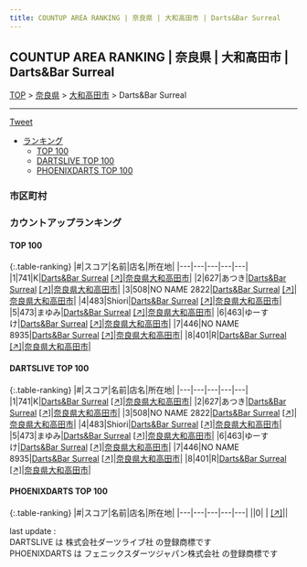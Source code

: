```yaml
---
title: COUNTUP AREA RANKING | 奈良県 | 大和高田市 | Darts&Bar Surreal
---
```

## COUNTUP AREA RANKING | 奈良県 | 大和高田市 | Darts&Bar Surreal

[TOP](/darts/rank/) > [奈良県](/darts/rank/奈良県/) > [大和高田市](/darts/rank/奈良県/大和高田市/) > Darts&Bar Surreal

___

<a href="https://twitter.com/share?ref_src=twsrc%5Etfw" data-text="COUNTUP AREA RANKING | 奈良県大和高田市Darts&Bar Surreal" class="twitter-share-button" data-hashtags="DARTSLIVE,PHOENIXDARTS,darts,ダーツ" data-show-count="false">Tweet</a>

* [ランキング](#カウントアップランキング)
    * [TOP 100](#top-100)
    * [DARTSLIVE TOP 100](#dartslive-top-100)
    * [PHOENIXDARTS TOP 100](#phoenixdarts-top-100)

### 市区町村

<ul>

</ul>

### カウントアップランキング

#### TOP 100



{:.table-ranking}
|#|スコア|名前|店名|所在地|
|---|---|---|---|---|
|1|741|<span class="rank-name-dl">K</span>|<a href="/darts/rank/shops/2b2b466bdd0726a10d9b047a20a7ba1e.html">Darts&Bar Surreal</a> <a href="https://search.dartslive.com/jp/shop/2b2b466bdd0726a10d9b047a20a7ba1e">[↗]</a>|<a href="/darts/rank/奈良県/大和高田市">奈良県大和高田市</a>|
|2|627|<span class="rank-name-dl">あつき</span>|<a href="/darts/rank/shops/2b2b466bdd0726a10d9b047a20a7ba1e.html">Darts&Bar Surreal</a> <a href="https://search.dartslive.com/jp/shop/2b2b466bdd0726a10d9b047a20a7ba1e">[↗]</a>|<a href="/darts/rank/奈良県/大和高田市">奈良県大和高田市</a>|
|3|508|<span class="rank-name-dl">NO NAME 2822</span>|<a href="/darts/rank/shops/2b2b466bdd0726a10d9b047a20a7ba1e.html">Darts&Bar Surreal</a> <a href="https://search.dartslive.com/jp/shop/2b2b466bdd0726a10d9b047a20a7ba1e">[↗]</a>|<a href="/darts/rank/奈良県/大和高田市">奈良県大和高田市</a>|
|4|483|<span class="rank-name-dl">Shiori</span>|<a href="/darts/rank/shops/2b2b466bdd0726a10d9b047a20a7ba1e.html">Darts&Bar Surreal</a> <a href="https://search.dartslive.com/jp/shop/2b2b466bdd0726a10d9b047a20a7ba1e">[↗]</a>|<a href="/darts/rank/奈良県/大和高田市">奈良県大和高田市</a>|
|5|473|<span class="rank-name-dl">まゆみ</span>|<a href="/darts/rank/shops/2b2b466bdd0726a10d9b047a20a7ba1e.html">Darts&Bar Surreal</a> <a href="https://search.dartslive.com/jp/shop/2b2b466bdd0726a10d9b047a20a7ba1e">[↗]</a>|<a href="/darts/rank/奈良県/大和高田市">奈良県大和高田市</a>|
|6|463|<span class="rank-name-dl">ゆーすけ</span>|<a href="/darts/rank/shops/2b2b466bdd0726a10d9b047a20a7ba1e.html">Darts&Bar Surreal</a> <a href="https://search.dartslive.com/jp/shop/2b2b466bdd0726a10d9b047a20a7ba1e">[↗]</a>|<a href="/darts/rank/奈良県/大和高田市">奈良県大和高田市</a>|
|7|446|<span class="rank-name-dl">NO NAME 8935</span>|<a href="/darts/rank/shops/2b2b466bdd0726a10d9b047a20a7ba1e.html">Darts&Bar Surreal</a> <a href="https://search.dartslive.com/jp/shop/2b2b466bdd0726a10d9b047a20a7ba1e">[↗]</a>|<a href="/darts/rank/奈良県/大和高田市">奈良県大和高田市</a>|
|8|401|<span class="rank-name-dl">R</span>|<a href="/darts/rank/shops/2b2b466bdd0726a10d9b047a20a7ba1e.html">Darts&Bar Surreal</a> <a href="https://search.dartslive.com/jp/shop/2b2b466bdd0726a10d9b047a20a7ba1e">[↗]</a>|<a href="/darts/rank/奈良県/大和高田市">奈良県大和高田市</a>|


#### DARTSLIVE TOP 100



{:.table-ranking}
|#|スコア|名前|店名|所在地|
|---|---|---|---|---|
|1|741|<span class="rank-name-dl">K</span>|<a href="/darts/rank/shops/2b2b466bdd0726a10d9b047a20a7ba1e.html">Darts&Bar Surreal</a> <a href="https://search.dartslive.com/jp/shop/2b2b466bdd0726a10d9b047a20a7ba1e">[↗]</a>|<a href="/darts/rank/奈良県/大和高田市">奈良県大和高田市</a>|
|2|627|<span class="rank-name-dl">あつき</span>|<a href="/darts/rank/shops/2b2b466bdd0726a10d9b047a20a7ba1e.html">Darts&Bar Surreal</a> <a href="https://search.dartslive.com/jp/shop/2b2b466bdd0726a10d9b047a20a7ba1e">[↗]</a>|<a href="/darts/rank/奈良県/大和高田市">奈良県大和高田市</a>|
|3|508|<span class="rank-name-dl">NO NAME 2822</span>|<a href="/darts/rank/shops/2b2b466bdd0726a10d9b047a20a7ba1e.html">Darts&Bar Surreal</a> <a href="https://search.dartslive.com/jp/shop/2b2b466bdd0726a10d9b047a20a7ba1e">[↗]</a>|<a href="/darts/rank/奈良県/大和高田市">奈良県大和高田市</a>|
|4|483|<span class="rank-name-dl">Shiori</span>|<a href="/darts/rank/shops/2b2b466bdd0726a10d9b047a20a7ba1e.html">Darts&Bar Surreal</a> <a href="https://search.dartslive.com/jp/shop/2b2b466bdd0726a10d9b047a20a7ba1e">[↗]</a>|<a href="/darts/rank/奈良県/大和高田市">奈良県大和高田市</a>|
|5|473|<span class="rank-name-dl">まゆみ</span>|<a href="/darts/rank/shops/2b2b466bdd0726a10d9b047a20a7ba1e.html">Darts&Bar Surreal</a> <a href="https://search.dartslive.com/jp/shop/2b2b466bdd0726a10d9b047a20a7ba1e">[↗]</a>|<a href="/darts/rank/奈良県/大和高田市">奈良県大和高田市</a>|
|6|463|<span class="rank-name-dl">ゆーすけ</span>|<a href="/darts/rank/shops/2b2b466bdd0726a10d9b047a20a7ba1e.html">Darts&Bar Surreal</a> <a href="https://search.dartslive.com/jp/shop/2b2b466bdd0726a10d9b047a20a7ba1e">[↗]</a>|<a href="/darts/rank/奈良県/大和高田市">奈良県大和高田市</a>|
|7|446|<span class="rank-name-dl">NO NAME 8935</span>|<a href="/darts/rank/shops/2b2b466bdd0726a10d9b047a20a7ba1e.html">Darts&Bar Surreal</a> <a href="https://search.dartslive.com/jp/shop/2b2b466bdd0726a10d9b047a20a7ba1e">[↗]</a>|<a href="/darts/rank/奈良県/大和高田市">奈良県大和高田市</a>|
|8|401|<span class="rank-name-dl">R</span>|<a href="/darts/rank/shops/2b2b466bdd0726a10d9b047a20a7ba1e.html">Darts&Bar Surreal</a> <a href="https://search.dartslive.com/jp/shop/2b2b466bdd0726a10d9b047a20a7ba1e">[↗]</a>|<a href="/darts/rank/奈良県/大和高田市">奈良県大和高田市</a>|


#### PHOENIXDARTS TOP 100



{:.table-ranking}
|#|スコア|名前|店名|所在地|
|---|---|---|---|---|
||0|<span class="rank-name-dl"> </span>|<a href="/darts/rank/shops/.html"></a> <a href="">[↗]</a>|<a href="/darts/rank//"></a>|


<div class="footer border-top border-gray-light mt-5 pt-3 text-right text-gray">
    last update : <span style="font-weight: italic" id="foot_last_modified"></span><br />
    DARTSLIVE は 株式会社ダーツライブ社 の登録商標です<br />
    PHOENIXDARTS は フェニックスダーツジャパン株式会社 の登録商標です<br />
</div>

<script src="https://cdnjs.cloudflare.com/ajax/libs/jquery.tablesorter/2.31.3/js/jquery.tablesorter.min.js" integrity="sha512-qzgd5cYSZcosqpzpn7zF2ZId8f/8CHmFKZ8j7mU4OUXTNRd5g+ZHBPsgKEwoqxCtdQvExE5LprwwPAgoicguNg==" crossorigin="anonymous" referrerpolicy="no-referrer"></script>
<link rel="stylesheet" href="https://cdnjs.cloudflare.com/ajax/libs/jquery.tablesorter/2.31.3/css/theme.default.min.css" integrity="sha512-wghhOJkjQX0Lh3NSWvNKeZ0ZpNn+SPVXX1Qyc9OCaogADktxrBiBdKGDoqVUOyhStvMBmJQ8ZdMHiR3wuEq8+w==" crossorigin="anonymous" referrerpolicy="no-referrer" />
<script>
$(function() {
    $(".table-ranking").tablesorter({sortList:[[0, 0]]});
    $("#foot_last_modified").text(formatDate(new Date(document.lastModified), 'yyyy-MM-dd HH:mm:ss'));
});
</script>

<script async src="https://platform.twitter.com/widgets.js" charset="utf-8"></script>